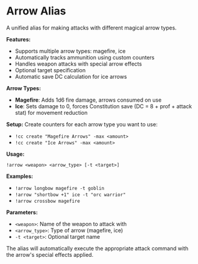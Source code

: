 # Arrow Alias

A unified alias for making attacks with different magical arrow types.

**Features:**
- Supports multiple arrow types: magefire, ice
- Automatically tracks ammunition using custom counters
- Handles weapon attacks with special arrow effects
- Optional target specification
- Automatic save DC calculation for ice arrows

**Arrow Types:**
- **Magefire**: Adds 1d6 fire damage, arrows consumed on use
- **Ice**: Sets damage to 0, forces Constitution save (DC = 8 + prof + attack stat) for movement reduction

**Setup:**
Create counters for each arrow type you want to use:
- `!cc create "Magefire Arrows" -max <amount>`
- `!cc create "Ice Arrows" -max <amount>`

**Usage:**
```
!arrow <weapon> <arrow_type> [-t <target>]
```

**Examples:**
- `!arrow longbow magefire -t goblin`
- `!arrow "shortbow +1" ice -t "orc warrior"`
- `!arrow crossbow magefire`

**Parameters:**
- `<weapon>`: Name of the weapon to attack with
- `<arrow_type>`: Type of arrow (magefire, ice)
- `-t <target>`: Optional target name

The alias will automatically execute the appropriate attack command with the arrow's special effects applied.